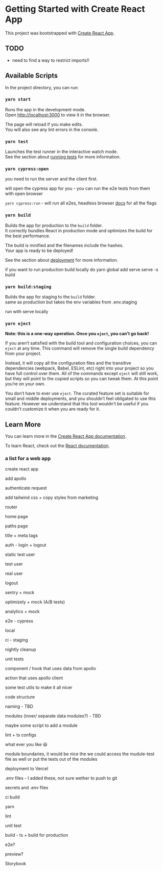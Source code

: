 # Getting Started with Create React App

This project was bootstrapped with [Create React App](https://github.com/facebook/create-react-app).

## TODO
- need to find a way to restrict imports!!
## Available Scripts

In the project directory, you can run:

### `yarn start`

Runs the app in the development mode.\
Open [http://localhost:3000](http://localhost:3000) to view it in the browser.

The page will reload if you make edits.\
You will also see any lint errors in the console.

### `yarn test`

Launches the test runner in the interactive watch mode.\
See the section about [running tests](https://facebook.github.io/create-react-app/docs/running-tests) for more information.

### `yarn cypress:open`
you need to run the server and the client first.

will open the cypress app for you - you can run the e2e tests from them with open browser


`yarn cypress:run` - will run all e2es, headless browser [docs](https://docs.cypress.io/guides/guides/command-line#cypress-run) for all the flags


### `yarn build`

Builds the app for production to the `build` folder.\
It correctly bundles React in production mode and optimizes the build for the best performance.

The build is minified and the filenames include the hashes.\
Your app is ready to be deployed!

See the section about [deployment](https://facebook.github.io/create-react-app/docs/deployment) for more information.

if you want to run production build locally do
yarn global add serve
serve -s build

### `yarn build:staging`
Builds the app for staging to the `build` folder.\
same as production but takes the env variables from .env.staging

run with serve locally


### `yarn eject`

**Note: this is a one-way operation. Once you `eject`, you can’t go back!**

If you aren’t satisfied with the build tool and configuration choices, you can `eject` at any time. This command will remove the single build dependency from your project.

Instead, it will copy all the configuration files and the transitive dependencies (webpack, Babel, ESLint, etc) right into your project so you have full control over them. All of the commands except `eject` will still work, but they will point to the copied scripts so you can tweak them. At this point you’re on your own.

You don’t have to ever use `eject`. The curated feature set is suitable for small and middle deployments, and you shouldn’t feel obligated to use this feature. However we understand that this tool wouldn’t be useful if you couldn’t customize it when you are ready for it.

## Learn More

You can learn more in the [Create React App documentation](https://facebook.github.io/create-react-app/docs/getting-started).

To learn React, check out the [React documentation](https://reactjs.org/).


### a list for a web app


create react app

add apollo

  authenticate request

add tailwind css + copy styles from marketing

router

  home page

  paths page

  title + meta tags

auth - login + logout

  static test user

  test user

  real user

  logout

sentry + mock

optimizely + mock (A/B tests)

analytics + mock

e2e - cypress

  local

  ci -  staging 

  nightly cleanup

unit tests

  component / hook that uses data from apollo

  action that uses apollo client

  some test utils to make it all nicer

code structure

  naming - TBD

  modules (inner/ separate data modules?) - TBD

  maybe some script to add a module

lint + ts configs

  what ever you like 😃

  module boundaries, it would be nice the we could access the mudule-test file as well or put the tests out of the modules

deployment to Vercel

.env files - I added these, not sure wether to push to git

secrets and .env files

ci build

  yarn

  lint

  unit test

  build - ts + build for production

  e2e?

  preview?

Storybook

